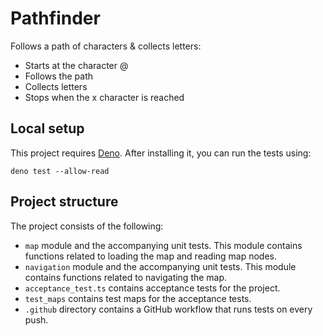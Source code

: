 # Pathfinder

Follows a path of characters & collects letters:

- Starts at the character @
- Follows the path
- Collects letters
- Stops when the x character is reached

## Local setup

This project requires [Deno](https://docs.deno.com/runtime/manual/getting_started/installation). After installing it, you can run the tests using:

```shell
deno test --allow-read
```

## Project structure

The project consists of the following:

- `map` module and the accompanying unit tests. This module contains functions related to loading the map and reading map nodes.
- `navigation` module and the accompanying unit tests. This module contains functions related to navigating the map.
- `acceptance_test.ts` contains acceptance tests for the project.
- `test_maps` contains test maps for the acceptance tests.
- `.github` directory contains a GitHub workflow that runs tests on every push.